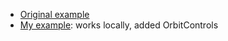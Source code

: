 - [Original example](https://jumpjack.github.io/Boolean-solids-with-Three.js/examples.html)
- [My example](https://jumpjack.github.io/Boolean-solids-with-Three.js/localAndOrbit.html): works locally, added OrbitControls

